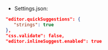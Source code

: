 
- Settings.json:

~~~json
"editor.quickSuggestions": {
   "strings": true
},
"css.validate": false,
"editor.inlineSuggest.enabled": true
~~~